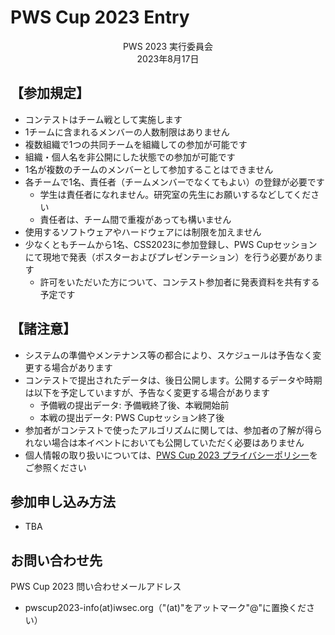 # PWS Cup 2023 Entry

<div align="center">
PWS 2023 実行委員会
<br>
2023年8月17日
</div>

## 【参加規定】
- コンテストはチーム戦として実施します
- 1チームに含まれるメンバーの人数制限はありません
- 複数組織で1つの共同チームを組織しての参加が可能です
- 組織・個人名を非公開にした状態での参加が可能です
- 1名が複数のチームのメンバーとして参加することはできません
- 各チームで1名、責任者（チームメンバーでなくてもよい）の登録が必要です
    - 学生は責任者になれません。研究室の先生にお願いするなどしてください
    - 責任者は、チーム間で重複があっても構いません
- 使用するソフトウェアやハードウェアには制限を加えません
- 少なくともチームから1名、CSS2023に参加登録し、PWS Cupセッションにて現地で発表（ポスターおよびプレゼンテーション）を行う必要があります
    - 許可をいただいた方について、コンテスト参加者に発表資料を共有する予定です

## 【諸注意】
- システムの準備やメンテナンス等の都合により、スケジュールは予告なく変更する場合があります
- コンテストで提出されたデータは、後日公開します。公開するデータや時期は以下を予定していますが、予告なく変更する場合があります
    - 予備戦の提出データ: 予備戦終了後、本戦開始前
    - 本戦の提出データ: PWS Cupセッション終了後
- 参加者がコンテストで使ったアルゴリズムに関しては、参加者の了解が得られない場合は本イベントにおいても公開していただく必要はありません
- 個人情報の取り扱いについては、[PWS Cup 2023 プライバシーポリシー](./privacy_policy.html)をご参照ください

## 参加申し込み方法
- TBA

## お問い合わせ先
PWS Cup 2023 問い合わせメールアドレス
- pwscup2023-info(at)iwsec.org（"(at)"をアットマーク"@"に置換ください）
